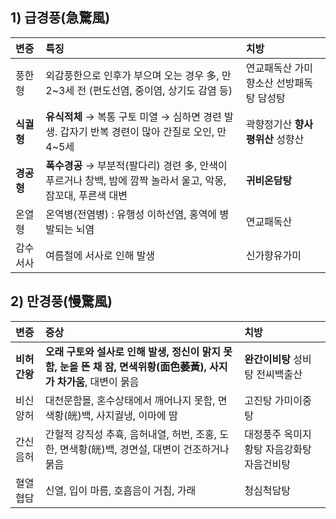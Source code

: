 ## 1) 급경풍(急驚風)
| 변증 | 특징 | 치방 |
| :--- | :--- | :--- |
| 풍한형 | 외감풍한으로 인후가 부으며 오는 경우 多, 만 2~3세 전 (편도선염, 중이염, 상기도 감염 등) | 연교패독산 가미향소산 선방패독탕 담성탕 |
| **식궐형** | **유식적체** → 복통 구토 미열 → 심하면 경련 발생. 갑자기 반복 경련이 많아 간질로 오인, 만 4~5세 | 곽향정기산 **향사평위산** 성향산 |
| **경공형** | **폭수경공** → 부분적(팔다리) 경련 多, 안색이 푸르거나 창백, 밤에 깜짝 놀라서 울고, 악몽, 잠꼬대, 푸른색 대변 | **귀비온담탕** |
| 온열형 | 온역병(전염병) : 유행성 이하선염, 홍역에 병발되는 뇌염 | 연교패독산 |
| 감수서사 | 여름철에 서사로 인해 발생 | 신가향유가미 |

## 2) 만경풍(慢驚風)
| 변증 | 증상 | 치방 |
| :--- | :--- | :--- |
| **비허간왕** | **오래 구토와 설사로 인해 발생, 정신이 맑지 못함, 눈을 뜬 채 잠, 면색위황(面色萎黃), 사지가 차가움**, 대변이 묽음 | **완간이비탕** 성비탕 전씨백출산 |
| 비신양허 | 대천문함몰, 혼수상태에서 깨어나지 못함, 면색황(㿠)백, 사지궐냉, 이마에 땀 | 고진탕 가미이중탕 |
| 간신음허 | 간헐적 강직성 추휵, 음허내열, 허번, 조홍, 도한, 면색황(㿠)백, 경면설, 대변이 건조하거나 묽음 | 대정풍주 옥미지황탕 자음강화탕 자음건비탕 |
| 혈열협담 | 신열, 입이 마름, 호흡음이 거침, 가래 | 청심척담탕 |

